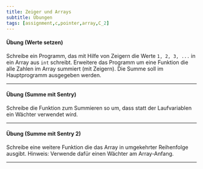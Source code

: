 ```yaml
---
title: Zeiger und Arrays 
subtitle: Übungen
tags: [assignment,c,pointer,array,C_2]
---
```


#### Übung (Werte setzen)

Schreibe ein Programm, das mit Hilfe von Zeigern die Werte `1, 2, 3, ...` in ein Array aus `int` schreibt. Erweitere das Programm um eine Funktion die alle Zahlen im Array summiert (mit Zeigern).  Die Summe soll im Hauptprogramm ausgegeben werden.

---

#### Übung (Summe mit Sentry)

Schreibe die Funktion zum Summieren so um, dass statt der Laufvariablen ein Wächter verwendet wird.

---

#### Übung (Summe mit Sentry 2)

Schreibe eine weitere Funktion die das Array in umgekehrter Reihenfolge ausgibt. Hinweis: Verwende dafür einen Wächter am Array-Anfang.

---

